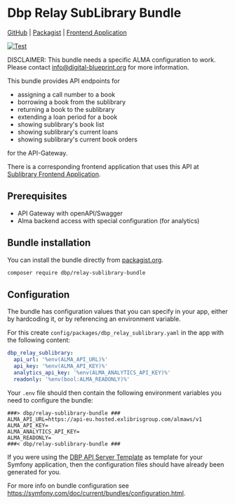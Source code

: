 # Dbp Relay SubLibrary Bundle

[GitHub](https://github.com/digital-blueprint/relay-sublibrary-bundle) |
[Packagist](https://packagist.org/packages/dbp/relay-sublibrary-bundle) |
[Frontend Application](https://github.com/digital-blueprint/sublibrary-app)

[![Test](https://github.com/digital-blueprint/relay-sublibrary-bundle/actions/workflows/test.yml/badge.svg)](https://github.com/digital-blueprint/relay-sublibrary-bundle/actions/workflows/test.yml)

DISCLAIMER: This bundle needs a specific ALMA configuration to work. Please contact [info@digital-blueprint.org](mailto:info@digital-blueprint.org) for more information.

This bundle provides API endpoints for

- assigning a call number to a book
- borrowing a book from the sublibrary
- returning a book to the sublibrary
- extending a loan period for a book
- showing sublibrary's book list
- showing sublibrary's current loans
- showing sublibrary's current book orders

for the API-Gateway.

There is a corresponding frontend application that uses this API at [Sublibrary Frontend Application](https://github.com/digital-blueprint/sublibrary-app).

## Prerequisites

- API Gateway with openAPI/Swagger
- Alma backend access with special configuration (for analytics)

## Bundle installation

You can install the bundle directly from [packagist.org](https://packagist.org/packages/dbp/relay-sublibrary-bundle).

```bash
composer require dbp/relay-sublibrary-bundle
```

## Configuration

The bundle has configuration values that you can specify in your app, either by hardcoding it,
or by referencing an environment variable.

For this create `config/packages/dbp_relay_sublibrary.yaml` in the app with the following
content:

```yaml
dbp_relay_sublibrary:
  api_url: '%env(ALMA_API_URL)%'
  api_key: '%env(ALMA_API_KEY)%'
  analytics_api_key: '%env(ALMA_ANALYTICS_API_KEY)%'
  readonly: '%env(bool:ALMA_READONLY)%'
```

Your `.env` file should then contain the following environment variables you need to configure the bundle:

```dotenv
###> dbp/relay-sublibrary-bundle ###
ALMA_API_URL=https://api-eu.hosted.exlibrisgroup.com/almaws/v1
ALMA_API_KEY=
ALMA_ANALYTICS_API_KEY=
ALMA_READONLY=
###< dbp/relay-sublibrary-bundle ###
```

If you were using the [DBP API Server Template](https://github.com/digital-blueprint/relay-server-template)
as template for your Symfony application, then the configuration files should have already been generated for you.

For more info on bundle configuration see <https://symfony.com/doc/current/bundles/configuration.html>.

